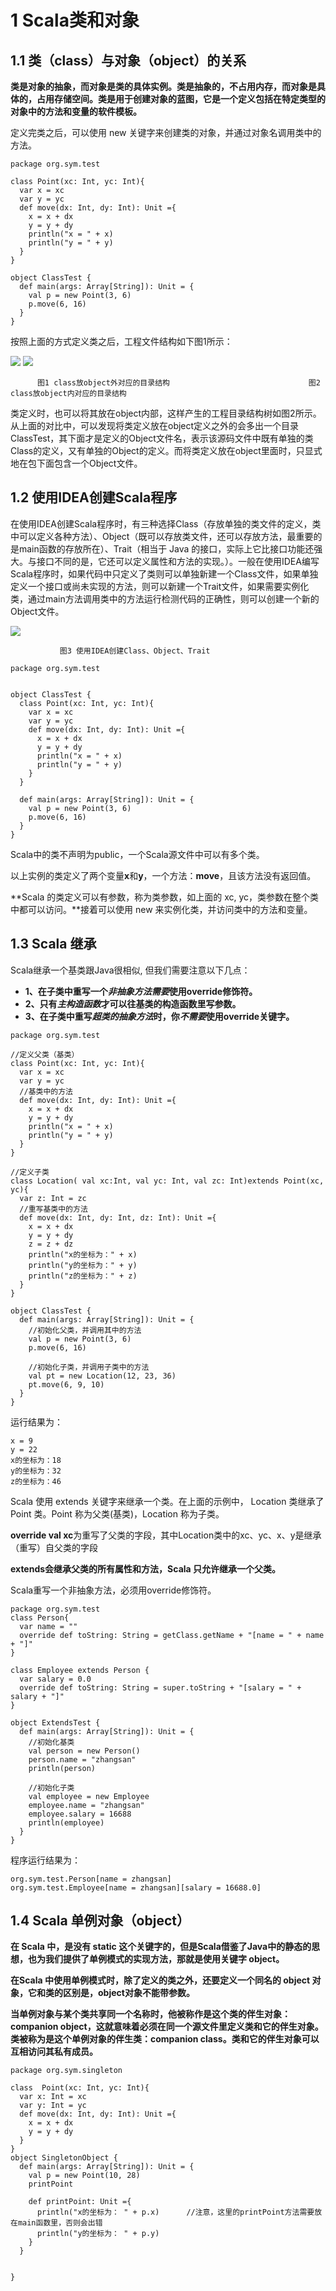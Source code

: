 # 1 Scala类和对象

## 1.1  类（class）与对象（object）的关系

**类是对象的抽象，而对象是类的具体实例。类是抽象的，不占用内存，而对象是具体的，占用存储空间。类是用于创建对象的蓝图，它是一个定义包括在特定类型的对象中的方法和变量的软件模板。**

定义完类之后，可以使用 new 关键字来创建类的对象，并通过对象名调用类中的方法。

```
package org.sym.test

class Point(xc: Int, yc: Int){
  var x = xc
  var y = yc
  def move(dx: Int, dy: Int): Unit ={
    x = x + dx
    y = y + dy
    println("x = " + x)
    println("y = " + y)
  }
}

object ClassTest {
  def main(args: Array[String]): Unit = {
    val p = new Point(3, 6)
    p.move(6, 16)
  }
}
```

按照上面的方式定义类之后，工程文件结构如下图1所示：

![](/assets/目录1.jpg)                                        ![](/assets/目录2.jpg)

```
      图1 class放object外对应的目录结构                               图2 class放object内对应的目录结构
```

类定义时，也可以将其放在object内部，这样产生的工程目录结构树如图2所示。从上面的对比中，可以发现将类定义放在object定义之外的会多出一个目录ClassTest，其下面才是定义的Object文件名，表示该源码文件中既有单独的类Class的定义，又有单独的Object的定义。而将类定义放在object里面时，只显式地在包下面包含一个Object文件。

## 1.2  使用IDEA创建Scala程序

在使用IDEA创建Scala程序时，有三种选择Class（存放单独的类文件的定义，类中可以定义各种方法）、Object（既可以存放类文件，还可以存放方法，最重要的是main函数的存放所在）、Trait（相当于 Java 的接口，实际上它比接口功能还强大。与接口不同的是，它还可以定义属性和方法的实现。）。一般在使用IDEA编写Scala程序时，如果代码中只定义了类则可以单独新建一个Class文件，如果单独定义一个接口或尚未实现的方法，则可以新建一个Trait文件，如果需要实例化类，通过main方法调用类中的方法运行检测代码的正确性，则可以创建一个新的Object文件。

![](/assets/Scala类、对象、特质.png)

```
           图3 使用IDEA创建Class、Object、Trait
```

```
package org.sym.test


object ClassTest {
  class Point(xc: Int, yc: Int){
    var x = xc
    var y = yc
    def move(dx: Int, dy: Int): Unit ={
      x = x + dx
      y = y + dy
      println("x = " + x)
      println("y = " + y)
    }
  }

  def main(args: Array[String]): Unit = {
    val p = new Point(3, 6)
    p.move(6, 16)
  }
}
```

Scala中的类不声明为public，一个Scala源文件中可以有多个类。

以上实例的类定义了两个变量**x**和**y**，一个方法：**move**，且该方法没有返回值。

**Scala 的类定义可以有参数，称为类参数，如上面的 xc, yc，类参数在整个类中都可以访问。**接着可以使用 new 来实例化类，并访问类中的方法和变量。

## 1.3 Scala 继承

Scala继承一个基类跟Java很相似, 但我们需要注意以下几点：

* **1、在子类中重写一个**_**非抽象方法需要**_**使用override修饰符。**
* **2、只有**_**主构造函数**_**才可以往基类的构造函数里写参数。**
* **3、在子类中重写**_**超类的抽象方法**_**时，你**_**不需要**_**使用override关键字。**

```
package org.sym.test

//定义父类（基类）
class Point(xc: Int, yc: Int){
  var x = xc
  var y = yc
  //基类中的方法
  def move(dx: Int, dy: Int): Unit ={
    x = x + dx
    y = y + dy
    println("x = " + x)
    println("y = " + y)
  }
}

//定义子类
class Location( val xc:Int, val yc: Int, val zc: Int)extends Point(xc, yc){
  var z: Int = zc
  //重写基类中的方法
  def move(dx: Int, dy: Int, dz: Int): Unit ={
    x = x + dx
    y = y + dy
    z = z + dz
    println("x的坐标为：" + x)
    println("y的坐标为：" + y)
    println("z的坐标为：" + z)
  }
}

object ClassTest {
  def main(args: Array[String]): Unit = {
    //初始化父类，并调用其中的方法
    val p = new Point(3, 6)
    p.move(6, 16)

    //初始化子类，并调用子类中的方法
    val pt = new Location(12, 23, 36)
    pt.move(6, 9, 10)
  }
}

```

运行结果为：

```
x = 9
y = 22
x的坐标为：18
y的坐标为：32
z的坐标为：46
```

Scala 使用 extends 关键字来继承一个类。在上面的示例中， Location 类继承了 Point 类。Point 称为父类\(基类\)，Location 称为子类。

**override val xc**为重写了父类的字段，其中Location类中的xc、yc、x、y是继承（重写）自父类的字段

**extends会继承父类的所有属性和方法，Scala 只允许继承一个父类。**



Scala重写一个非抽象方法，必须用override修饰符。

```
package org.sym.test
class Person{
  var name = ""
  override def toString: String = getClass.getName + "[name = " + name + "]"
}

class Employee extends Person {
  var salary = 0.0
  override def toString: String = super.toString + "[salary = " + salary + "]"
}

object ExtendsTest {
  def main(args: Array[String]): Unit = {
    //初始化基类
    val person = new Person()
    person.name = "zhangsan"
    println(person)

    //初始化子类
    val employee = new Employee
    employee.name = "zhangsan"
    employee.salary = 16688
    println(employee)
  }
}
```

程序运行结果为：

```
org.sym.test.Person[name = zhangsan]
org.sym.test.Employee[name = zhangsan][salary = 16688.0]
```

## 1.4 Scala 单例对象（object）

**在 Scala 中，是没有 static 这个关键字的，但是Scala借鉴了Java中的静态的思想，也为我们提供了单例模式的实现方法，那就是使用关键字 object。**

**在Scala 中使用单例模式时，除了定义的类之外，还要定义一个同名的 object 对象，它和类的区别是，object对象不能带参数。**

**当单例对象与某个类共享同一个名称时，他被称作是这个类的伴生对象：companion object，这就意味着必须在同一个源文件里定义类和它的伴生对象。类被称为是这个单例对象的伴生类：companion class。类和它的伴生对象可以互相访问其私有成员。**

```
package org.sym.singleton

class  Point(xc: Int, yc: Int){
  var x: Int = xc
  var y: Int = yc
  def move(dx: Int, dy: Int): Unit ={
    x = x + dx
    y = y + dy
  }
}
object SingletonObject {
  def main(args: Array[String]): Unit = {
    val p = new Point(10, 28)
    printPoint

    def printPoint: Unit ={
      println("x的坐标为： " + p.x)      //注意，这里的printPoint方法需要放在main函数里，否则会出错
      println("y的坐标为： " + p.y)
    }
  }


}

```



